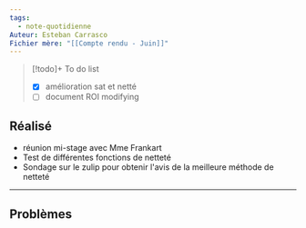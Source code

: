 ```yaml
---
tags:
  - note-quotidienne
Auteur: Esteban Carrasco
Fichier mère: "[[Compte rendu - Juin]]"
---
```


> [!todo]+ To do list
> - [x] amélioration sat et netté
> - [ ] document ROI modifying


## Réalisé
- réunion mi-stage avec Mme Frankart
- Test de différentes fonctions de netteté
- Sondage sur le zulip pour obtenir l'avis de la meilleure méthode de netteté

---
## Problèmes

